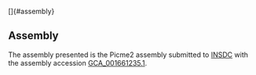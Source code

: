 []{#assembly}

Assembly
--------

The assembly presented is the Picme2 assembly submitted to
[INSDC](http://www.insdc.org) with the assembly accession
[GCA\_001661235.1](http://www.ebi.ac.uk/ena/data/view/GCA_001661235.1).
